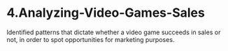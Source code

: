 # 4.Analyzing-Video-Games-Sales
Identified patterns that dictate whether a video game succeeds in sales or not, in order to spot opportunities for marketing purposes. 

